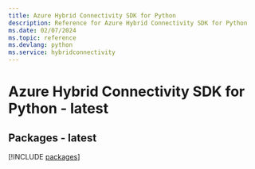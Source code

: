 ```yaml
---
title: Azure Hybrid Connectivity SDK for Python
description: Reference for Azure Hybrid Connectivity SDK for Python
ms.date: 02/07/2024
ms.topic: reference
ms.devlang: python
ms.service: hybridconnectivity
---
```

# Azure Hybrid Connectivity SDK for Python - latest
## Packages - latest
[!INCLUDE [packages](hybrid-connectivity-index.md)]